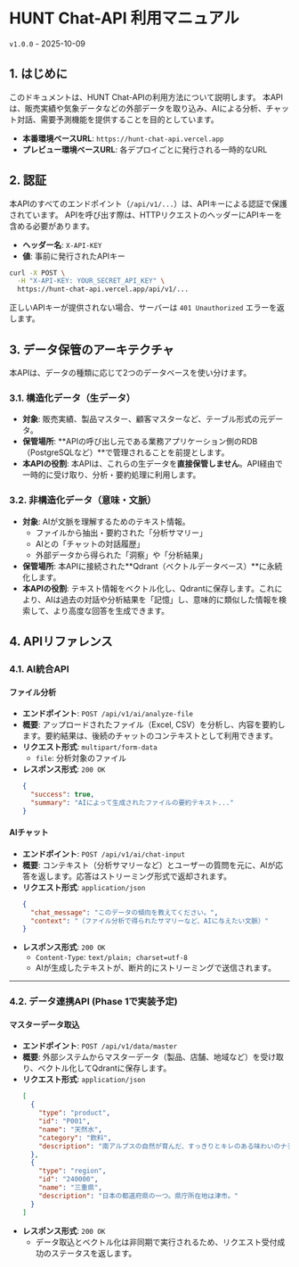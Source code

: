 # HUNT Chat-API 利用マニュアル

`v1.0.0` - 2025-10-09

## 1. はじめに

このドキュメントは、HUNT Chat-APIの利用方法について説明します。
本APIは、販売実績や気象データなどの外部データを取り込み、AIによる分析、チャット対話、需要予測機能を提供することを目的としています。

- **本番環境ベースURL**: `https://hunt-chat-api.vercel.app`
- **プレビュー環境ベースURL**: 各デプロイごとに発行される一時的なURL

## 2. 認証

本APIのすべてのエンドポイント（`/api/v1/...`）は、APIキーによる認証で保護されています。
APIを呼び出す際は、HTTPリクエストのヘッダーにAPIキーを含める必要があります。

- **ヘッダー名**: `X-API-KEY`
- **値**: 事前に発行されたAPIキー

```sh
curl -X POST \
  -H "X-API-KEY: YOUR_SECRET_API_KEY" \
  https://hunt-chat-api.vercel.app/api/v1/...
```

正しいAPIキーが提供されない場合、サーバーは `401 Unauthorized` エラーを返します。

## 3. データ保管のアーキテクチャ

本APIは、データの種類に応じて2つのデータベースを使い分けます。

### 3.1. 構造化データ（生データ）

- **対象**: 販売実績、製品マスター、顧客マスターなど、テーブル形式の元データ。
- **保管場所**: **APIの呼び出し元である業務アプリケーション側のRDB（PostgreSQLなど）**で管理されることを前提とします。
- **本APIの役割**: 本APIは、これらの生データを**直接保管しません**。API経由で一時的に受け取り、分析・要約処理に利用します。

### 3.2. 非構造化データ（意味・文脈）

- **対象**: AIが文脈を理解するためのテキスト情報。
  - ファイルから抽出・要約された「分析サマリー」
  - AIとの「チャットの対話履歴」
  - 外部データから得られた「洞察」や「分析結果」
- **保管場所**: 本APIに接続された**Qdrant（ベクトルデータベース）**に永続化します。
- **本APIの役割**: テキスト情報をベクトル化し、Qdrantに保存します。これにより、AIは過去の対話や分析結果を「記憶」し、意味的に類似した情報を検索して、より高度な回答を生成できます。

## 4. APIリファレンス

### 4.1. AI統合API

#### ファイル分析

- **エンドポイント**: `POST /api/v1/ai/analyze-file`
- **概要**: アップロードされたファイル（Excel, CSV）を分析し、内容を要約します。要約結果は、後続のチャットのコンテキストとして利用できます。
- **リクエスト形式**: `multipart/form-data`
  - `file`: 分析対象のファイル
- **レスポンス形式**: `200 OK`
  ```json
  {
    "success": true,
    "summary": "AIによって生成されたファイルの要約テキスト..."
  }
  ```

#### AIチャット

- **エンドポイント**: `POST /api/v1/ai/chat-input`
- **概要**: コンテキスト（分析サマリーなど）とユーザーの質問を元に、AIが応答を返します。応答はストリーミング形式で返却されます。
- **リクエスト形式**: `application/json`
  ```json
  {
    "chat_message": "このデータの傾向を教えてください。",
    "context": "（ファイル分析で得られたサマリーなど、AIに与えたい文脈）"
  }
  ```
- **レスポンス形式**: `200 OK`
  - `Content-Type`: `text/plain; charset=utf-8`
  - AIが生成したテキストが、断片的にストリーミングで送信されます。

---

### 4.2. データ連携API (Phase 1で実装予定)

#### マスターデータ取込

- **エンドポイント**: `POST /api/v1/data/master`
- **概要**: 外部システムからマスターデータ（製品、店舗、地域など）を受け取り、ベクトル化してQdrantに保存します。
- **リクエスト形式**: `application/json`
  ```json
  [
    {
      "type": "product",
      "id": "P001",
      "name": "天然水",
      "category": "飲料",
      "description": "南アルプスの自然が育んだ、すっきりとキレのある味わいのナチュラルミネラルウォーターです。"
    },
    {
      "type": "region",
      "id": "240000",
      "name": "三重県",
      "description": "日本の都道府県の一つ。県庁所在地は津市。"
    }
  ]
  ```
- **レスポンス形式**: `200 OK`
  - データ取込とベクトル化は非同期で実行されるため、リクエスト受付成功のステータスを返します。
